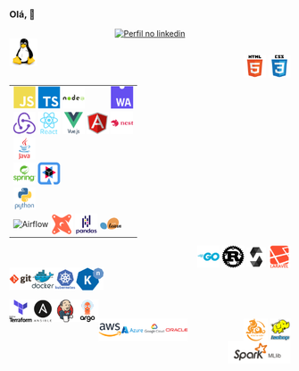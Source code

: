


### Olá, 👋


<div align="center"> 
<a href="https://www.linkedin.com/in/jdiasneto/" target="_blank"><img src="https://img.shields.io/badge/-LinkedIn-%230077B5?style=for-the-badge&logo=linkedin&logoColor=white" target="_blank" title="Perfil no linkedin" ></a> 
</div>
<div>
<img align="left" title="Linux" height="50" src="https://raw.githubusercontent.com/devicons/devicon/master/icons/linux/linux-original.svg" />
</div>
  
  
  ##

          
<div style="display:inline">
         
  <div align="right">
    <img align="center" title="HTML 5" height="40" src="https://raw.githubusercontent.com/devicons/devicon/master/icons/html5/html5-original-wordmark.svg">
    <img align="center" title="CSS 3" height="40" src="https://raw.githubusercontent.com/devicons/devicon/master/icons/css3/css3-original-wordmark.svg">
    <table>
    <tr>
    <td>
    <img align="center" title="JavaScript" height="40" src="https://raw.githubusercontent.com/devicons/devicon/master/icons/javascript/javascript-plain.svg">
    <img align="center" title="TypeScript" height="40" src="https://raw.githubusercontent.com/devicons/devicon/master/icons/typescript/typescript-plain.svg">
    <img align="center" title="Node" height="40" src="https://raw.githubusercontent.com/devicons/devicon/master/icons/nodejs/nodejs-original-wordmark.svg" />
    <img align="right" title="WebAssembly" height="40" src="https://raw.githubusercontent.com/carlosbaraza/web-assembly-logo/master/dist/icon/web-assembly-icon.svg" />
    </td>
    </tr>
    <tr>
    <td>
    <img align="center" title="Redux" height="40" src="https://raw.githubusercontent.com/devicons/devicon/master/icons/redux/redux-original.svg">
    <img align="center" title="React" height="40" src="https://raw.githubusercontent.com/devicons/devicon/master/icons/react/react-original-wordmark.svg">
    <img align="center" title="Vue" height="40" src="https://raw.githubusercontent.com/devicons/devicon/master/icons/vuejs/vuejs-original-wordmark.svg">
    <img align="center" title="Angular" height="40" src="https://raw.githubusercontent.com/devicons/devicon/master/icons/angularjs/angularjs-original.svg">
    <img align="center" title="Nest" height="40" src="https://raw.githubusercontent.com/devicons/devicon/master/icons/nestjs/nestjs-plain-wordmark.svg">
    </td>
    </tr>
    <tr><td>
    <img align="center" title="JAVA" height="40" src="https://raw.githubusercontent.com/devicons/devicon/master/icons/java/java-original-wordmark.svg">
    </td></tr>
    <tr><td>
    <img align="center" title="Spring" height="40" src="https://raw.githubusercontent.com/devicons/devicon/master/icons/spring/spring-original-wordmark.svg">
    <img align="center" title="Quarkus" height="40" src="https://raw.githubusercontent.com/github/explore/4a0bdb9141afd8d9be5d6b8d6b22eb40be88f665/topics/quarkus/quarkus.png">
    </td></tr>
    <tr><td>
    <img align="center" title="Python" height="40" src="https://raw.githubusercontent.com/devicons/devicon/master/icons/python/python-original-wordmark.svg">
    </td></tr>
    <tr><td>
    <img align="center" title="Airflow" height="40" src="https://avatars.githubusercontent.com/u/33643075?s=200&v=4">
    <img align="center" title="Dbt" height="40" src="https://raw.githubusercontent.com/JJDSNT/JJDSNT/main/icons/dbt.png">
    <img align="center" title="Pandas" height="40" src="https://raw.githubusercontent.com/devicons/devicon/master/icons/pandas/pandas-original-wordmark.svg">
    <img align="center" title="Scikit-learn" height="40" src="https://raw.githubusercontent.com/github/explore/80688e429a7d4ef2fca1e82350fe8e3517d3494d/topics/scikit-learn/scikit-learn.png">
    </td></tr>
    </table>
    <div>
    <img align="center" title="Go" height="40" src="https://raw.githubusercontent.com/devicons/devicon/master/icons/go/go-original-wordmark.svg">
    <img align="center" title="Rust" height="40" src="https://raw.githubusercontent.com/devicons/devicon/master/icons/rust/rust-plain.svg">
    <img align="center" title="Solidity" height="35" src="https://raw.githubusercontent.com/devicons/devicon/master/icons/solidity/solidity-original.svg">
    <img align="center" title="Laravel" height="40" src="https://raw.githubusercontent.com/devicons/devicon/master/icons/laravel/laravel-plain-wordmark.svg">
    </div>
          
          
  </div>
  
  <img align="left" title="Git" height="40" src="https://raw.githubusercontent.com/devicons/devicon/master/icons/git/git-original-wordmark.svg" />
  <img align="left" title="Docker" height="40" src="https://raw.githubusercontent.com/devicons/devicon/master/icons/docker/docker-original-wordmark.svg" />
  <img align="left" title="Kubernetes" height="40" src="https://raw.githubusercontent.com/devicons/devicon/master/icons/kubernetes/kubernetes-plain-wordmark.svg" />
  <img align="center" title="Knative" height="40" src="https://raw.githubusercontent.com/JJDSNT/JJDSNT/main/icons/knative-logo-rgb.png">
  <br />
  <br />
  <img align="left" title="Terraform" height="40" src="https://raw.githubusercontent.com/devicons/devicon/master/icons/terraform/terraform-original-wordmark.svg" />
  <img align="left" title="Ansible" height="40" src="https://raw.githubusercontent.com/devicons/devicon/master/icons/ansible/ansible-original-wordmark.svg" />
  <img align="left" title="Jenkins" height="40" src="https://raw.githubusercontent.com/devicons/devicon/master/icons/jenkins/jenkins-original.svg" />
  <img align="left" title="ArgoCD" height="40" src="https://raw.githubusercontent.com/devicons/devicon/master/icons/argocd/argocd-original-wordmark.svg" />
  <br />
  <br />
  <img align="left" title="AWS" height="40" src="https://raw.githubusercontent.com/devicons/devicon/master/icons/amazonwebservices/amazonwebservices-original-wordmark.svg" />
  <img align="left" title="Azure" height="40" src="https://raw.githubusercontent.com/devicons/devicon/master/icons/azure/azure-original-wordmark.svg" />
  <img align="left" title="GCP" height="40" src="https://raw.githubusercontent.com/devicons/devicon/master/icons/googlecloud/googlecloud-original-wordmark.svg" />
  <img align="left" title="OCI" height="40" src="https://raw.githubusercontent.com/devicons/devicon/master/icons/oracle/oracle-original.svg" />

  <div align="right">
  <img align="center" title="Kylin" height="40" src="https://raw.githubusercontent.com/JJDSNT/JJDSNT/main/icons/kylin.png">
  <img align="center" title="Hadoop" height="40" src="https://raw.githubusercontent.com/JJDSNT/JJDSNT/main/icons/hadoop2.png">
  <img align="center" title="Spark" height="40" src="https://raw.githubusercontent.com/JJDSNT/JJDSNT/main/icons/spark.png">
  </div>
  
  </div> 
